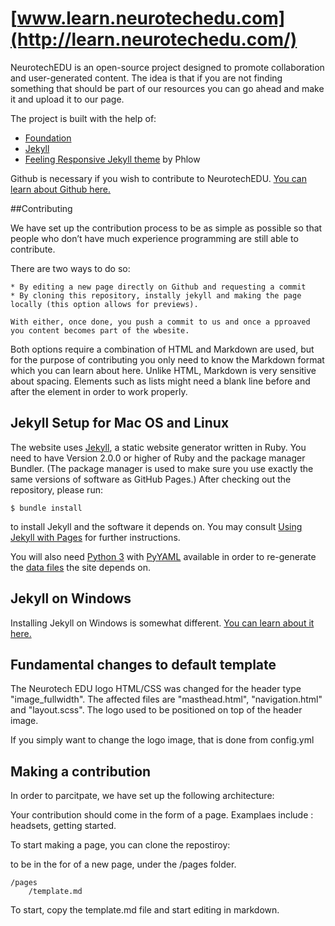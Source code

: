 # [www.learn.neurotechedu.com](http://learn.neurotechedu.com/)

NeurotechEDU is an open-source project designed to promote collaboration and user-generated content.
The idea is that if you are not finding something that should be part of our resources you can go ahead and make it and upload it to our page.

The project is built with the help of:

 * [Foundation](http://foundation.zurb.com/)
 * [Jekyll](http://jekyllrb.com/)
 * [Feeling Responsive Jekyll theme](https://phlow.github.io/feeling-responsive/) by Phlow

 Github is necessary if you wish to contribute to NeurotechEDU. [You can learn about Github here.](https://guides.github.com/activities/hello-world/)


##Contributing

We have set up the contribution process to be as simple as possible so that people who don’t have much experience programming are still able to contribute.

There are two ways to do so:

    * By editing a new page directly on Github and requesting a commit
    * By cloning this repository, instally jekyll and making the page locally (this option allows for previews). 
    
    With either, once done, you push a commit to us and once a pproaved you content becomes part of the wbesite.

Both options require a combination of HTML and Markdown are used, but for the purpose of contributing you only need to know the Markdown format which you can learn about here. Unlike HTML, Markdown is very sensitive about spacing. Elements such as lists might need a blank line before and after the element in order to work properly.

## Jekyll Setup for Mac OS and Linux

The website uses [Jekyll](http://jekyllrb.com/), a static website generator written in Ruby.
You need to have Version 2.0.0 or higher of Ruby and the package manager Bundler.
(The package manager is used to make sure you use exactly the same versions of software as GitHub Pages.)
After checking out the repository, please run:

```
$ bundle install
```

to install Jekyll and the software it depends on.
You may consult [Using Jekyll with Pages](https://help.github.com/articles/using-jekyll-with-pages/) for further instructions.

You will also need [Python 3](http://python.org/) with
[PyYAML](https://pypi.python.org/pypi/PyYAML/) available in order to
re-generate the [data files](#details) the site depends on.

## Jekyll on Windows

Installing Jekyll on Windows is somewhat different. [You can learn about it here.](https://jekyllrb.com/docs/windows/)

## Fundamental changes to default template

The Neurotech EDU logo HTML/CSS was changed for the header type "image_fullwidth". The affected files are "masthead.html", "navigation.html" and "layout.scss". The logo used to be positioned on top of the header image.

If you simply want to change the logo image, that is done from config.yml

## Making a contribution


In order to parcitpate, we have set up the following architecture:

Your contribution should come in the form of a page.
Examplaes include : headsets, getting started.

To start making a page, you can clone the repostiroy:

to be in the for of a new page, under the /pages folder.

```
/pages
    /template.md
```

To start, copy the template.md file and start editing in markdown.

